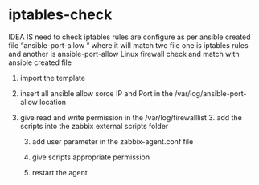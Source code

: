 # iptables-check
IDEA IS need to check iptables rules are configure as per ansible created file “ansible-port-allow “ where it will match two file one is iptables rules and another is ansible-port-allow 
Linux firewall check and match with ansible created file 
1.	import the template
2.	insert all ansible allow sorce IP and Port in the /var/log/ansible-port-allow location
 
3.	give read and write permission in the /var/log/firewalllist
	3.	add the scripts into the zabbix external scripts folder
		 
	3.	add user parameter in the zabbix-agent.conf file
		 
	4.	give scripts appropriate permission
	5.	restart the agent
	
